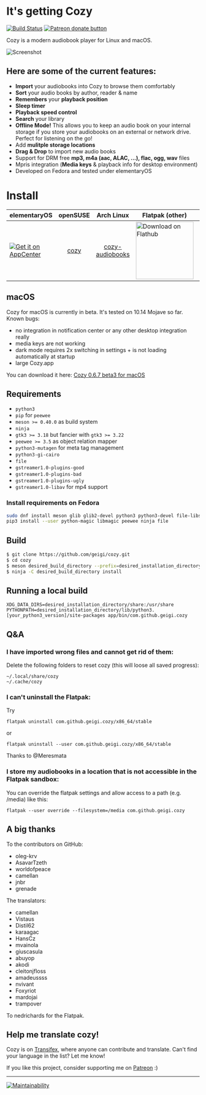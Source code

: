 # It's getting Cozy
[![Build Status](https://travis-ci.org/geigi/cozy.svg?branch=master)](https://travis-ci.org/geigi/cozy)
<span class="badge-patreon"><a href="https://patreon.com/geigi" title="Donate to this project using Patreon"><img src="https://img.shields.io/badge/patreon-donate-yellow.svg" alt="Patreon donate button" /></a></span>

Cozy is a modern audiobook player for Linux and macOS. 

![Screenshot](https://raw.githubusercontent.com/geigi/cozy/img/img/screenshot.png)

## Here are some of the current features:
- **Import** your audiobooks into Cozy to browse them comfortably
- **Sort** your audio books by author, reader & name
- **Remembers** your **playback position**
- **Sleep timer**
- **Playback speed control**
- **Search** your library
- **Offline Mode!** This allows you to keep an audio book on your internal storage if you store your audiobooks on an external or network drive. Perfect for listening on the go!
- Add **mulitple storage locations**
- **Drag & Drop** to import new audio books
- Support for DRM free **mp3, m4a (aac, ALAC, ...), flac, ogg, wav** files
- Mpris integration (**Media keys** & playback info for desktop environment)
- Developed on Fedora and tested under elementaryOS

# Install
| elementaryOS | openSUSE | Arch Linux | Flatpak (other) | macOS |
|--------------|:----------:|:------------:|-----------------|:-------:|
| <a href="https://appcenter.elementary.io/com.github.geigi.cozy"><img src="https://appcenter.elementary.io/badge.svg" alt="Get it on AppCenter"></a> | <center><a href="https://software.opensuse.org/package/cozy">cozy</a> | <a href="https://aur.archlinux.org/packages/cozy-audiobooks/">cozy-audiobooks</a></center> | <a href='https://flathub.org/apps/details/com.github.geigi.cozy'><img width='150' alt='Download on Flathub' src='https://flathub.org/assets/badges/flathub-badge-en.png'/></a> | <center><a href="https://github.com/geigi/cozy/releases/download/0.6.4/cozy_macos_0.6.4_beta2.dmg">Beta 2</a></center> |  

## macOS
Cozy for macOS is currently in beta. It's tested on 10.14 Mojave so far. Known bugs:
- no integration in notification center or any other desktop integration really
- media keys are not working
- dark mode requires 2x switching in settings + is not loading automatically at startup
- large Cozy.app

You can download it here: <a href="https://github.com/geigi/cozy/releases/download/0.6.7/cozy_macos_0.6.7_beta3.dmg">Cozy 0.6.7 beta3 for macOS</a>

## Requirements
- `python3`
- `pip` for `peewee`
- `meson >= 0.40.0` as build system
- `ninja`
- `gtk3 >= 3.18` but fancier with `gtk3 >= 3.22`
- `peewee >= 3.5` as object relation mapper
- `python3-mutagen` for meta tag management
- `python3-gi-cairo`
- `file`
- `gstreamer1.0-plugins-good`
- `gstreamer1.0-plugins-bad`
- `gstreamer1.0-plugins-ugly`
- `gstreamer1.0-libav` for mp4 support

### Install requirements on Fedora
```bash
sudo dnf install meson glib glib2-devel python3 python3-devel file-libs python3-magic python3-mutagen gtk3 ghc-magic-devel python3-gstreamer1 gstreamer1-plugins-good gstreamer1-plugins-good-gtk gstreamer1-libav
pip3 install --user python-magic libmagic peewee ninja file
```

## Build
```bash
$ git clone https://github.com/geigi/cozy.git
$ cd cozy
$ meson desired_build_directory --prefix=desired_installation_directory
$ ninja -C desired_build_directory install
```

## Running a local build
```
XDG_DATA_DIRS=desired_installation_directory/share:/usr/share PYTHONPATH=desired_installation_directory/lib/python3.[your_python3_version]/site-packages app/bin/com.github.geigi.cozy
```

## Q&A
### I have imported wrong files and cannot get rid of them:
Delete the following folders to reset cozy (this will loose all saved progress):
```
~/.local/share/cozy
~/.cache/cozy
```


### I can't uninstall the Flatpak:
Try
```
flatpak uninstall com.github.geigi.cozy/x86_64/stable
```
or
```
flatpak uninstall --user com.github.geigi.cozy/x86_64/stable
```
Thanks to @Meresmata

### I store my audiobooks in a location that is not accessible in the Flatpak sandbox:
You can override the flatpak settings and allow access to a path (e.g. /media) like this:
```
flatpak --user override --filesystem=/media com.github.geigi.cozy
```

## A big thanks
To the contributors on GitHub:
- oleg-krv 
- AsavarTzeth
- worldofpeace
- camellan
- jnbr
- grenade

The translators:
- camellan
- Vistaus
- Distil62
- karaagac
- HansCz
- mvainola
- giuscasula
- abuyop
- akodi
- cleitonjfloss
- amadeussss
- nvivant
- Foxyriot
- mardojai
- trampover

To nedrichards for the Flatpak.

## Help me translate cozy!
Cozy is on <a href="https://www.transifex.com/geigi/cozy/"> Transifex</a>, where anyone can contribute and translate. Can't find your language in the list? Let me know!

If you like this project, consider supporting me on <a href="https://www.patreon.com/bePatron?u=8147127"> Patreon</a> :)

----
[![Maintainability](https://api.codeclimate.com/v1/badges/fde8cbdff23033adaca2/maintainability)](https://codeclimate.com/github/geigi/cozy/maintainability)
